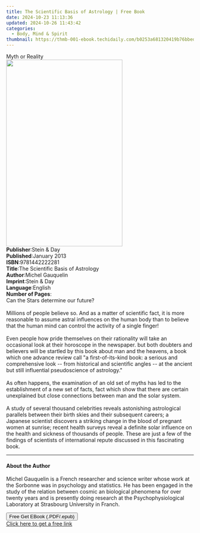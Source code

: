 ```yaml
---
title: The Scientific Basis of Astrology | Free Book
date: 2024-10-23 11:13:36
updated: 2024-10-26 11:43:42
categories:
  - Body, Mind & Spirit
thumbnail: https://thmb-001-ebook.techidaily.com/b0253a681320419b76bbedc9ac966d616fb3518010b28b94cf22ef3ee9759282.jpg
---
```

<main id="book-container">
  <div class="flex flex-col">
    <div class="book-brief flex-1 py-6 px-4 sm:p-6 md:py-10 md:px-8">
      <!-- brief-->
      <div class="book-brief-main">Myth or Reality</div>
    </div>
    <div
      class="book-meta-info flex-1 grid gap-4 col-start-1 col-end-3 row-start-1 sm:mb-6 sm:grid-cols-4 lg:gap-6 lg:col-start-2 lg:row-end-6 lg:row-span-6 lg:mb-0"
    >
      <div
        class="book-meta-info-left place-content-center mt-4 p-4 text-sm leading-6 col-start-2 col-span-2 dark:text-slate-400"
      >
        <img
          class="w-full h-500 object-cover rounded-lg sm:h-255 sm:col-span-2 lg:col-span-full"
          src="https://img-001-ebook.techidaily.com/bdd21b7103f3779a28694d6ac99baeef9ca69c562aee0f7fff411a1a7b51e325.jpg"
          alt=""
          width="312"
          height="500"
        />
      </div>
      <div
        class="book-meta-info-right mt-2 col-start-1 row-start-2 col-span-3 self-center"
      >
        <!-- meta data  -->
        <div class="flex flex-col px-4 md:px-8">
          <div class="flex-1">
            <strong>Publisher</strong>:<span class="px-2">Stein &amp; Day</span>
          </div>
          <div class="flex-1">
            <strong>Published</strong>:<span class="px-2">January 2013</span>
          </div>
          <div class="flex-1">
            <strong>ISBN</strong>:<span class="px-2">9781442222281</span>
          </div>
          <div class="flex-1">
            <strong>Title</strong>:<span class="px-2"
              >The Scientific Basis of Astrology</span
            >
          </div>
          <div class="flex-1">
            <strong>Author</strong>:<span class="px-2">Michel Gauquelin</span>
          </div>
          <div class="flex-1">
            <strong>Imprint</strong>:<span class="px-2">Stein &amp; Day</span>
          </div>
          <div class="flex-1">
            <strong>Language</strong>:<span class="px-2">English</span>
          </div>
          <div class="flex-1">
            <strong>Number of Pages</strong>:<span class="px-2"></span>
          </div>
        </div>
      </div>
    </div>
    <div class="book-description flex-1 py-6 px-4 sm:p-6 md:py-10 md:px-8">
      <div class="book-description-main">
        <div accordion-content="" id="description">
          Can the Stars determine our future?<br /><br />Millions of people
          believe so. And as a matter of scientific fact, it is more reasonable
          to assume astral influences on the human body than to believe that the
          human mind can control the activity of a single finger!<br /><br />Even
          people how pride themselves on their rationality will take an
          occasional look at their horoscope in the newspaper. but both doubters
          and believers will be startled by this book about man and the heavens,
          a book which one advance review call "a first-of-its-kind book: a
          serious and comprehensive look -- from historical and scientific
          angles -- at the ancient but still influential pseudoscience of
          astrology."<br /><br />As often happens, the examination of an old set
          of myths has led to the establishment of a new set of facts, fact
          which show that there are certain unexplained but close connections
          between man and the solar system.<br /><br />A study of several
          thousand celebrities reveals astonishing astrological parallels
          between their birth skies and their subsequent careers; a Japanese
          scientist discovers a striking change in the blood of pregnant women
          at sunrise; recent health surveys reveal a definite solar influence on
          the health and sickness of thousands of people. These are just a few
          of the findings of scientists of international repute discussed in
          this fascinating book.<br />
        </div>
        <div class="accordion-fader"></div>
      </div>
    </div>
    <div class="book-excerpts flex-1 py-6 px-4 sm:p-6 md:py-10 md:px-8">
      <!-- excerpts-->
      <div class="book-excerpts-main">
        <hr />
        <h4 class="placeholder placeholder-heading">
          <span>About the Author</span>
        </h4>
        <p>
          Michel Gauquelin is a French researcher and science writer whose work
          at the Sorbonne was in psychology and statistics. He has been engaged
          in the study of the relation between cosmic an biological phenomena
          for over twenty years and is presently doing research at the
          Psychophysiological Laboratory at Strasbourg University in Franch.<br />
        </p>
      </div>
    </div>
    <div
      class="book-about-author flex-1 py-6 px-4 sm:p-6 md:py-10 md:px-8"
    ></div>
    <div class="book-free-get flex-1 py-6 px-4 sm:p-6 md:py-10 md:px-8">
      <button
        id="btn-free-get"
        class="bg-blue-500 hover:bg-blue-700 text-white font-bold py-2 px-4 rounded"
      >
        Free Get EBook (.PDF/.epub)
      </button>
      <div id="countdown-display" class="px-2 text-lg mt-2"></div>
      <a
        id="free-link"
        class="hidden bg-blue-500 hover:bg-blue-700 text-white font-bold py-2 px-4 rounded"
        href="https://www.ebooks.com/en-us/book/1207437/the-scientific-basis-of-astrology/michel-gauquelin/"
        target="_blank"
        >Click here to get a free link</a
      >
    </div>
    <script>
      let countdownTime = 0;
      let countdownInterval = null;
      document
        .getElementById('btn-free-get')
        .addEventListener('click', startCountdown);
      function startCountdown() {
        countdownTime = new Date().getTime() + 60000 * 3;
        countdownInterval = setInterval(updateCountdown, 1000);
        document.getElementById('btn-free-get').disabled = true;
        document
          .getElementById('btn-free-get')
          .classList.add('bg-gray-500', 'cursor-not-allowed');
      }
      function updateCountdown() {
        let currentTime = new Date().getTime();
        let timeLeft = countdownTime - currentTime;
        let secondsLeft = Math.floor(timeLeft / 1000);
        document.getElementById('countdown-display').innerHTML =
          `Remaining time: ${secondsLeft} seconds.`;
        if (secondsLeft <= 0) {
          clearInterval(countdownInterval);
          document.getElementById('btn-free-get').classList.add('hidden');
          document.getElementById('free-link').classList.remove('hidden');
          document.getElementById('countdown-display').innerHTML = '';
        }
      }
    </script>
  </div>
</main>

